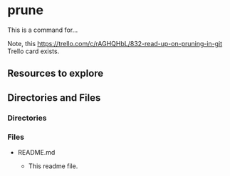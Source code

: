 # prune

This is a command for...

Note, this https://trello.com/c/rAGHQHbL/832-read-up-on-pruning-in-git Trello card exists.

## Resources to explore

## Directories and Files

### Directories

### Files

- README.md

  - This readme file.
